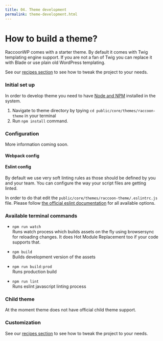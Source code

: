 ```yaml
---
title: 04. Theme development
permalink: theme-development.html
---
```


# How to build a theme?

RaccoonWP comes with a starter theme. By default it comes with Twig templating engine support.
If you are not a fan of Twig you can replace it with Blade or use plain old WordPress templating.

See our [recipes section](/recipes) to see how to tweak the project to your needs.

### Initial set up
In order to develop theme you need to have [Node and NPM](https://nodejs.org/) installed in the system.

1. Navigate to theme directory by tpying `cd public/core/themes/raccoon-theme` in your terminal
1. Run `npm install` command.

### Configuration 
More information coming soon.
#### Webpack config
#### Eslint config
By default we use very soft linting rules as those should be defined by you and your team. 
You can configure the way your script files are getting linted. 

In order to do that edit the `public/core/themes/raccoon-theme/.eslintrc.js` file. 
Please follow [the official eslint documentation](https://eslint.org/docs/user-guide/configuring) for all available options.

### Available terminal commands
- `npm run watch`  
Runs watch process which builds assets on the fly using browsersync for reloading changes. 
It does Hot Module Replacement too if your code supports that.

- `npm build`  
Builds development version of the assets
  
- `npm run build:prod`  
Runs production build

- `npm run lint`  
Runs eslint javascript linting process

### Child theme
At the moment theme does not have official child theme support. 

### Customization
See our [recipes section](/recipes) to see how to tweak the project to your needs.
